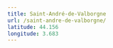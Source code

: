 ```yaml
---
title: Saint-André-de-Valborgne
url: /saint-andre-de-valborgne/
latitude: 44.156
longitude: 3.683
---
```

